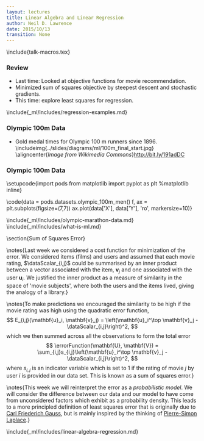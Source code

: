 ```yaml
---
layout: lectures
title: Linear Algebra and Linear Regression
author: Neil D. Lawrence
date: 2015/10/13
transition: None
---
```


\include{talk-macros.tex}

### Review

* Last time: Looked at objective functions for movie recommendation.
* Minimized sum of squares objective by steepest descent and stochastic gradients.
* This time: explore least squares for regression.

\include{_ml/includes/regression-examples.md}

### Olympic 100m Data

*  Gold medal times for Olympic 100 m runners since 1896.
\includeimg{../slides/diagrams/ml/100m_final_start.jpg}
\aligncenter{*Image from Wikimedia Commons*}<http://bit.ly/191adDC>

### Olympic 100m Data

\setupcode{import pods
from matplotlib import pyplot as plt
%matplotlib inline}

\code{data = pods.datasets.olympic_100m_men()
f, ax = plt.subplots(figsize=(7,7))
ax.plot(data['X'], data['Y'], 'ro', markersize=10)}

\include{_ml/includes/olympic-marathon-data.md}
\include{_ml/includes/what-is-ml.md}

\section{Sum of Squares Error}

\notes{Last week we considered a cost function for minimization of the error. We considered items (films) and users and assumed that each movie rating, $\dataScalar_{i,j}$ could be summarised by an inner product between a vector associated with the item, $\mathbf{v}_j$ and one associated with the user $\mathbf{u}_i$. We justified the inner product as a measure of similarity in the space of 'movie subjects', where both the users and the items lived, giving the analogy of a library.}

\notes{To make predictions we encouraged the similarity to be high if the movie rating was high using the quadratic error function,
$$
E_{i,j}(\mathbf{u}_i, \mathbf{v}_j) = \left(\mathbf{u}_i^\top \mathbf{v}_j -
\dataScalar_{i,j}\right)^2,
$$
which we then summed across all the observations to form the total error
$$
\errorFunction(\mathbf{U}, \mathbf{V}) =
\sum_{i,j}s_{i,j}\left(\mathbf{u}_i^\top \mathbf{v}_j - \dataScalar_{i,j}\right)^2,
$$
where $s_{i,j}$ is an indicator variable which is set to 1 if the rating of movie $j$ by user $i$ is provided in our data set. This is known as a sum of squares error.}

\notes{This week we will reinterpret the error as a *probabilistic model*. We will consider the difference between our data and our model to have come from unconsidered factors which exhibit as a probability density. This leads to a more principled definition of least squares error that is originally due to [Carl Friederich Gauss](https://en.wikipedia.org/wiki/Carl_Friedrich_Gauss), but is mainly inspired by the thinking of [Pierre-Simon Laplace](https://en.wikipedia.org/wiki/Pierre-Simon_Laplace).}

\include{_ml/includes/linear-algebra-regression.md}

